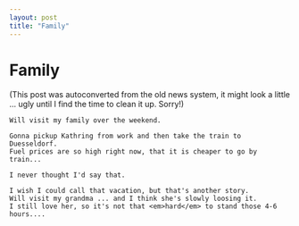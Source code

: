 ```yaml
---
layout: post
title: "Family"
---
```

<h1>Family</h1>
(This post was autoconverted from the old news system,
it might look a little ... ugly until I find the time
to clean it up.
Sorry!)

    Will visit my family over the weekend.
    
    Gonna pickup Kathring from work and then take the train to Duesseldorf.
    Fuel prices are so high right now, that it is cheaper to go by train...
    
    I never thought I'd say that.
    
    I wish I could call that vacation, but that's another story.
    Will visit my grandma ... and I think she's slowly loosing it.
    I still love her, so it's not that <em>hard</em> to stand those 4-6 hours....
    

